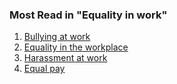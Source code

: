 ###  Most Read in "Equality in work"

  1. [ Bullying at work ](/en/employment/equality-in-work/bullying-at-work/)
  2. [ Equality in the workplace ](/en/employment/equality-in-work/equality-in-the-workplace/)
  3. [ Harassment at work ](/en/employment/equality-in-work/harassment-at-work/)
  4. [ Equal pay ](/en/employment/equality-in-work/equal-pay/)
